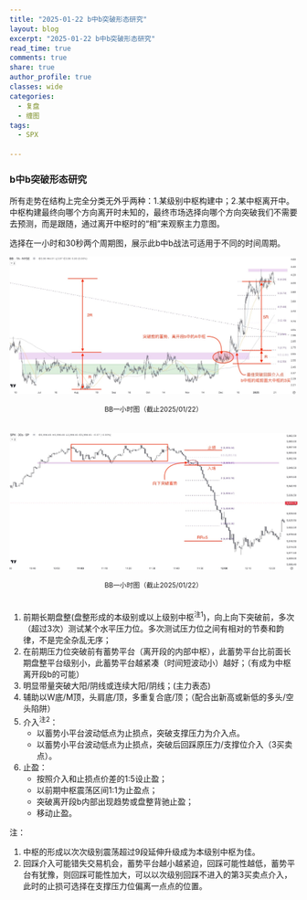 ```yaml
---
title: "2025-01-22 b中b突破形态研究"
layout: blog
excerpt: "2025-01-22 b中b突破形态研究"
read_time: true
comments: true
share: true
author_profile: true
classes: wide
categories:
  - 复盘
  - 缠图
tags:
  - SPX

---
```


### b中b突破形态研究

所有走势在结构上完全分类无外乎两种：1.某级别中枢构建中；2.某中枢离开中。
中枢构建最终向哪个方向离开时未知的，最终市场选择向哪个方向突破我们不需要去预测，而是跟随，通过离开中枢时的“相”来观察主力意图。

选择在一小时和30秒两个周期图，展示此b中b战法可适用于不同的时间周期。

![BB](/assets/images/2025/突破形态研究-BB20250121.jpeg)
<small><center>BB一小时图（截止2025/01/22）</center></small>　

![SPX](/assets/images/2025/突破形态研究-SPX20250121.jpeg)
<small><center>BB一小时图（截止2025/01/22）</center></small>　

1. 前期长期盘整(盘整形成的本级别或以上级别中枢<sup>注1</sup>)，向上向下突破前，多次（超过3次）测试某个水平压力位。多次测试压力位之间有相对的节奏和韵律，不是完全杂乱无序；
1. 在前期压力位突破前有蓄势平台（离开段的内部中枢），此蓄势平台比前面长期盘整平台级别小，此蓄势平台越紧凑（时间短波动小）越好；（有成为中枢离开段b的可能）
1. 明显带量突破大阳/阴线或连续大阳/阴线；(主力表态)
1. 辅助以W底/M顶，头肩底/顶，多重复合底/顶；（配合出新高或新低的多头/空头陷阱）
1. 介入<sup>注2</sup>：
    * 以蓄势小平台波动低点为止损点，突破支撑压力为介入点。
    * 以蓄势小平台波动低点为止损点，突破后回踩原压力/支撑位介入（3买卖点）。
1. 止盈：
    * 按照介入和止损点价差的1:5设止盈；
    * 以前期中枢震荡区间1:1为止盈点；
    * 突破离开段b内部出现趋势或盘整背驰止盈；
    * 移动止盈。

注：
1. 中枢的形成以次次级别震荡超过9段延伸升级成为本级别中枢为佳。
1. 回踩介入可能错失交易机会，蓄势平台越小越紧迫，回踩可能性越低，蓄势平台有犹豫，则回踩可能性加大，可以以次级别回踩不进入的第3买卖点介入，此时的止损可选择在支撑压力位偏离一点点的位置。